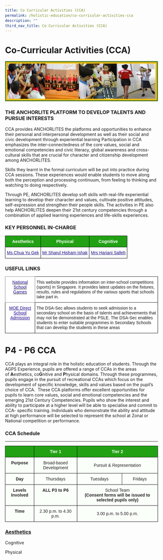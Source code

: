 ```yaml
---
title: Co Curricular Activities (CCA)
permalink: /holistic-education/co-curricular-activities-cca
description: ""
third_nav_title: Co Curricular Activities (CCA)
---
```

Co-Curricular Activities (CCA)
==============================

![Co-Curricular Activities (CCA)](/images/CCA%20Picture.jpg)

### THE ANCHORLITE PLATFORM TO DEVELOP TALENTS AND PURSUE INTERESTS

CCA provides ANCHORLITES the platforms and opportunities to enhance their personal and interpersonal development as well as their social and civic development through experiential learning Participation in CCA emphasizes the inter-connectedness of the core values, social and emotional competencies and civic literacy, global awareness and cross-cultural skills that are crucial for character and citizenship development among ANCHORLITES.

  

Skills they learnt in the formal curriculum will be put into practice during CCA sessions. These experiences would enable students to move along both the perception and processing continuum, from feeling to thinking and watching to doing respectively.

  

Through PE, ANCHORLITES develop soft skills with real-life experiential learning to develop their character and values, cultivate positive attitudes, self-expression and strengthen their people skills. The activities in PE also help ANCHORLITES deepen their 21st century competencies through a combination of applied learning experiences and life-skills experiences.

  

### KEY PERSONNEL IN-CHARGE

<style type="text/css">
.tg  {border-collapse:collapse;border-spacing:0;}
.tg td{border-color:black;border-style:solid;border-width:1px;font-family:Arial, sans-serif;font-size:14px;
  overflow:hidden;padding:10px 5px;word-break:normal;}
.tg th{border-color:black;border-style:solid;border-width:1px;font-family:Arial, sans-serif;font-size:14px;
  font-weight:normal;overflow:hidden;padding:10px 5px;word-break:normal;}
.tg .tg-xn89{background-color:#22A114;color:#FBFFFA;font-weight:bold;text-align:center;vertical-align:middle}
.tg .tg-fskk{background-color:#FBFFFA;color:#21088A;font-weight:bold;text-align:center;text-decoration:underline;vertical-align:top}
</style>
<table class="tg">
<thead>
  <tr>
    <th class="tg-xn89"><span style="color:#FBFFFA;background-color:#22A114">Aesthetics</span></th>
    <th class="tg-xn89"><span style="color:#FBFFFA;background-color:#22A114">Physical</span></th>
    <th class="tg-xn89"><span style="color:#FBFFFA;background-color:#22A114">Cognitive</span></th>
  </tr>
</thead>
<tbody>
  <tr>
    <td class="tg-fskk"><a href="mailto:chua_yu_gek@schools.gov.sg"><span style="font-weight:500;text-decoration:underline;color:#21088A">Ms Chua Yu Gek</span></a></td>
    <td class="tg-fskk"><a href="mailto:chua_yu_gek@schools.gov.sg"><span style="font-weight:500;text-decoration:underline;color:#21088A">Mr Sharul Hisham Ishak</span></a></td>
    <td class="tg-fskk"><a href="mailto:hariani_salleh@schools.gov.sg"><span style="font-weight:500;text-decoration:underline;color:#21088A">Mrs Hariani Salleh</span></a></td>
  </tr>
</tbody>
</table>

### USEFUL LINKS

<style type="text/css">
.tg  {border-collapse:collapse;border-spacing:0;}
.tg td{border-color:black;border-style:solid;border-width:1px;font-family:Arial, sans-serif;font-size:14px;
  overflow:hidden;padding:10px 5px;word-break:normal;}
.tg th{border-color:black;border-style:solid;border-width:1px;font-family:Arial, sans-serif;font-size:14px;
  font-weight:normal;overflow:hidden;padding:10px 5px;word-break:normal;}
.tg .tg-g70e{background-color:#FFF;border-color:inherit;color:#21088A;font-weight:bold;text-align:center;text-decoration:underline;
  vertical-align:top}
.tg .tg-zr06{background-color:#FFF;text-align:left;vertical-align:middle}
.tg .tg-0pyt{background-color:#FFF;color:#21088A;font-weight:bold;text-align:center;text-decoration:underline;vertical-align:top}
</style>
<table class="tg">
<thead>
  <tr>
    <th class="tg-g70e"><a href="https://nsg.moe.edu.sg/"><span style="font-weight:500;text-decoration:none;color:#21088A">National School Games</span></a></th>
    <th class="tg-zr06">This website provides information on inter-school competitions (sports) in Singapore. It provides latest updates on the fixtures, results, rules and regulations of the various sports that schools take part in.</th>
  </tr>
</thead>
<tbody>
  <tr>
    <td class="tg-0pyt"><a href="https://beta.moe.gov.sg/dsa/"><span style="font-weight:500;text-decoration:underline;color:#21088A">MOE Direct School Admission</span></a></td>
    <td class="tg-zr06">The DSA-Sec allows students to seek admission to a secondary school on the basis of talents and achievements that may not be demonstrated at the PSLE. The DSA-Sec enables students to enter suitable programmes in Secondary Schools that can develop the students in these areas</td>
  </tr>
</tbody>
</table>


P4 - P6 CCA
===========

CCA plays an integral role in the holistic education of students. Through the AGPS Experience, pupils are offered a range of CCAs in the areas of **A**esthetics, co**G**nitive and **P**hysical domains. Through these programmes, pupils engage in the pursuit of recreational CCAs which focus on the development of specific knowledge, skills and values based on the pupil’s choice of CCA.  These CCA platforms offer excellent opportunities for pupils to learn core values, social and emotional competencies and the emerging 21st Century Competencies. Pupils who show the interest and ability to participate at a higher level will be able to specialise and commit to CCA- specific training. Individuals who demonstrate the ability and attitude at high performance will be selected to represent the school at Zonal or National competition or performance.

### CCA Schedule
------------

<style type="text/css">
.tg  {border-collapse:collapse;border-spacing:0;}
.tg td{border-color:black;border-style:solid;border-width:1px;font-family:Arial, sans-serif;font-size:14px;
  overflow:hidden;padding:10px 5px;word-break:normal;}
.tg th{border-color:black;border-style:solid;border-width:1px;font-family:Arial, sans-serif;font-size:14px;
  font-weight:normal;overflow:hidden;padding:10px 5px;word-break:normal;}
.tg .tg-1h0n{background-color:#22A114;color:#FBFFFA;font-weight:bold;text-align:center;vertical-align:top}
.tg .tg-5teg{background-color:#FBFFFA;color:#222;font-weight:bold;text-align:center;vertical-align:top}
.tg .tg-s6uv{background-color:#FBFFFA;color:#222;text-align:center;vertical-align:middle}
</style>
<table class="tg">
<thead>
  <tr>
    <th class="tg-1h0n"></th>
    <th class="tg-1h0n"><span style="color:#FBFFFA;background-color:#22A114">Tier 1</span></th>
    <th class="tg-1h0n" colspan="2"><span style="color:#FBFFFA;background-color:#22A114">Tier 2</span></th>
  </tr>
</thead>
<tbody>
  <tr>
    <td class="tg-5teg">Purpose</td>
    <td class="tg-s6uv"><span style="color:#222;background-color:#FBFFFA">Broad-based Development</span></td>
    <td class="tg-s6uv" colspan="2"><span style="color:#222;background-color:#FBFFFA">Pursuit &amp; Representation</span></td>
  </tr>
  <tr>
    <td class="tg-5teg">Day</td>
    <td class="tg-s6uv"><span style="color:#222;background-color:#FBFFFA">Thursdays</span></td>
    <td class="tg-s6uv"><span style="color:#222;background-color:#FBFFFA">Tuesdays</span></td>
    <td class="tg-s6uv"><span style="color:#222;background-color:#FBFFFA">Fridays</span></td>
  </tr>
  <tr>
    <td class="tg-5teg">Levels Involved</td>
    <td class="tg-5teg">ALL<span style="font-weight:bold"> </span><span style="font-weight:bold;color:#222;background-color:#FBFFFA">P3 to P6</span></td>
    <td class="tg-s6uv" colspan="2"><span style="color:#222;background-color:#FBFFFA">School Team</span><br><span style="font-weight:bold">(Consent forms will be issued to selected pupils only)</span></td>
  </tr>
  <tr>
    <td class="tg-5teg">Time</td>
    <td class="tg-s6uv"><span style="color:#222;background-color:#FBFFFA">2.30 p.m. to 4.30 p.m.</span></td>
    <td class="tg-s6uv" colspan="2"><span style="color:#222;background-color:#FBFFFA">3.00 p.m. to 5.00 p.m.</span></td>
  </tr>
</tbody>
</table>

### [Aesthetics](/holistic-education/co-curricular-activities-cca/p4-p6-cca/aesthetics)

Cognitive

Physical